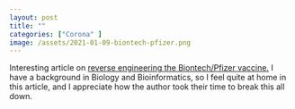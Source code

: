 ```yaml
---
layout: post
title: ""
categories: ["Corona" ]
image: /assets/2021-01-09-biontech-pfizer.png
---
```

Interesting article on [reverse engineering the Biontech/Pfizer vaccine.](https://berthub.eu/articles/posts/reverse-engineering-source-code-of-the-biontech-pfizer-vaccine/) 
I have a background in Biology and Bioinformatics, so I feel quite at home in this article, and I appreciate how the author took their time to break this all down.